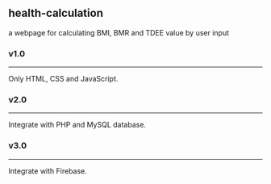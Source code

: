 ## health-calculation
a webpage for calculating BMI, BMR and TDEE value by user input

### v1.0
---
Only HTML, CSS and JavaScript.

### v2.0
---
Integrate with PHP and MySQL database.

### v3.0
---
Integrate with Firebase.